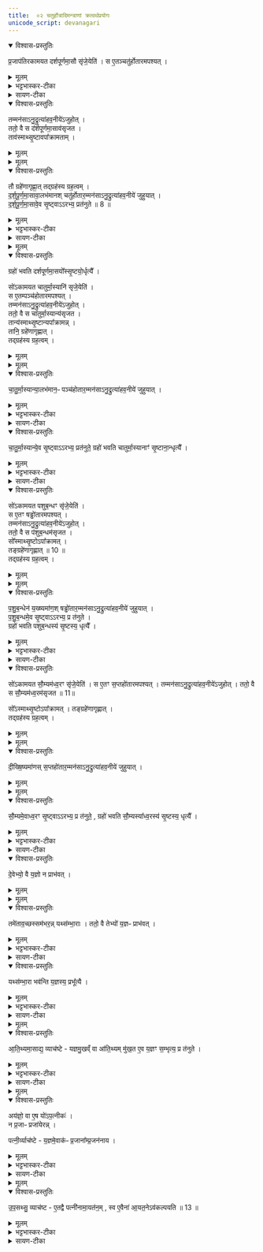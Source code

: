 ```yaml
---
title:  ०२ चतुर्होत्रादिमन्त्राणां क्रत्वर्थप्रयोगः
unicode_script: devanagari
---
```


<details open><summary>विश्वास-प्रस्तुतिः</summary>

प्र॒जाप॑तिरकामयत दर्शपूर्णमा॒सौ सृ॑जे॒येति॑ ।
स ए॒तञ्चतु॑र्होतारमपश्यत् ।
</details>

<details><summary>मूलम्</summary>

प्र॒जाप॑तिरकामयत दर्शपूर्णमा॒सौ सृ॑जे॒येति॑ ।
स ए॒तञ्चतु॑र्होतारमपश्यत् ।
</details>

<details><summary>भट्टभास्कर-टीका</summary>

1 प्रजापतिरित्यादि ॥ चतुर्होता 'पृथिवी होता' इत्यादिः । 'वाचस्पते वाचः' इति ग्रहः ।
</details>

<details><summary>सायण-टीका</summary>

प्रथमे दश-होतृ-मन्त्रस्य क्रत्वर्थ-पुरुषार्थ-प्रयोग-द्वयं दर्शितम् । द्वितीये चतुर्-होत्रादि-मन्त्राणां क्रत्वर्थ-प्रयोगः प्रदर्श्यते । तत्र आदौ चतुर्-होतुः प्रयोगं विधत्ते -

> प्रजापतिरकामयत दर्श-पूर्णमासौ सृजेयेति ।  
> स एतं चतुर्होतारमपश्यत् ।  
> तं मनसाऽनुद्रुत्य आहवनीयेऽजुहोत् ।  
> ततो वै स दर्श-पूर्णमासावसृजत ।  
> तावस्मात्सृष्टावपाक्रामताम् ।  
> तौ ग्रहेणागृह्णात् ।  
> तद्-ग्रहस्य ग्रहत्वम् ।  
> दर्श-पूर्णमासावालभमानः ।  
> चतुर्-होतारं मनसाऽनुद्रुत्य आहवनीये जुहुयात् ।  
> दर्श-पूर्णमासावेव सृष्ट्वाऽऽरभ्य प्रतनुते (१) ।  
> ग्रहो भवति ।  
> दर्श-पूर्णमासयोः सृष्ट्योर्धृत्यै, इति ।

चतुर्-होतृ-मन्त्र आरण्यकाण्डे समाम्नातः -

> पृथिवी होता ।  
> द्यौरध्वर्युः ।  
> रुद्रोऽग्नीत् ।  
> बृहस्पतिरुपवक्ता इति ।

सोऽयं होतृ-भागः । तत्र पृथिव्यादयः प्रसिद्धाः, तथा होत्रादयश्च । उपवक्तृ-शब्देन समीपे स्थितत्वात् तत्-कर्मानुजानानो ब्रह्मा विवक्षितः । ग्रह-भागस्तु एवम् आम्नातः -

> वाचस्पते वाचो वीर्येण ।  
> सम्भृत-तमेनाऽऽयक्ष्यसे ।  
> यजमानाय वार्यम् ।  
> आ सुवस्करस्मै ।  
> वाचस्पतिः सोमं पिबति ।  
> जजनदिन्द्रमिन्द्रियाय स्वाहा इति ।

हे वाचस्पते, अत्यन्तं सम्पादितेन मन्त्रात्मिकाया वाचः सामर्थ्येन त्वम् आसमन्ताद् यक्ष्यसे । अस्मै यजमानाय वार्यं वरणीयं, सुवः स्वर्गमाकः समन्तात् कुरु । अयं वाचस्पतिरस्मदीयेषु यागेषु सोमं पिबति । इन्द्रं देवम् इन्द्रियाय इन्द्रिय-समृद्ध्यर्थं [[जजनज्जनयन्प्रे(तु प्रे)रयत्वित्यर्थः|जजनत्, (अर्थात्) जनयन् प्रेरयतु इत्यर्थः]] । तदेतदुद्दिश्य जुहुधीति स्वकीया वागाह । होम-काले यथोक्त-ग्रहेण स्वाहा-कारेण च युक्तः चतुर्-होतृ-मन्त्रः प्रयोक्तव्यः ।
</details>

<details open><summary>विश्वास-प्रस्तुतिः</summary>

तम्मन॑साऽनु॒द्रुत्या॑हव॒नीये॑ऽजुहोत् ।  
ततो॒ वै स द॑र्शपूर्णमा॒साव॑सृजत ।  
ताव॑स्माथ्सृ॒ष्टावपा᳚क्रामताम् ।  
</details>

<details><summary>मूलम्</summary>

तम्मन॑साऽनु॒द्रुत्या॑हव॒नीये॑ऽजुहोत् ।  
ततो॒ वै स द॑र्शपूर्णमा॒साव॑सृजत ।  
ताव॑स्माथ्सृ॒ष्टावपा᳚क्रामताम् ।  
</details>


<details><summary>मूलम्</summary>

तौ ग्रहे॑णागृह्णात् ।तद्ग्रह॑स्य ग्रह॒त्वम् ।

द॒र्श॒पू॒र्ण॒मा॒सावा॒लभ॑मानः ।
चतु॑र्होतार॒म्मन॑साऽनु॒द्रुत्या॑हव॒नीये॑ जुहुयात् ।
</details>

<details open><summary>विश्वास-प्रस्तुतिः</summary>

तौ ग्रहे॑णागृह्णा॒त् तद्ग्रह॑स्य ग्रह॒त्वम् ।  
द॒र्श॒पू॒र्ण॒मा॒सावा॒लभ॑मानश् चतु॑र्होतार॒म्मन॑साऽनु॒द्रुत्या॑हव॒नीये॑ जुहुयात् ।  
द॒र्श॒पू॒र्ण॒मा॒सावे॒व सृ॒ष्ट्वाऽऽरभ्य॒ प्रत॑नुते ॥ 8 ॥  
</details>

<details><summary>मूलम्</summary>

तौ ग्रहे॑णागृह्णा॒त् तद्ग्रह॑स्य ग्रह॒त्वम् ।  
द॒र्श॒पू॒र्ण॒मा॒सावा॒लभ॑मानश् चतु॑र्होतार॒म्मन॑साऽनु॒द्रुत्या॑हव॒नीये॑ जुहुयात् ।  
द॒र्श॒पू॒र्ण॒मा॒सावे॒व सृ॒ष्ट्वाऽऽरभ्य॒ प्रत॑नुते ॥ 8 ॥  
</details>

<details><summary>भट्टभास्कर-टीका</summary>

आलभमानः प्राप्नुवन् । आहवनीये होमो विशेषः । समानमन्यत्पूर्वेण ॥
</details>

<details><summary>सायण-टीका</summary>

आलभमान उपक्रममाणः । अन्यत् सर्वं दश-होतृ-मन्त्रवद् व्याख्येयम् ।
</details>

<details><summary>मूलम्</summary>

ग्रहो॑ भवति ।
द॒र्श॒पू॒र्ण॒मा॒सयो᳚स्सृ॒ष्टयो॒र्धृत्यै᳚ ।
</details>

<details open><summary>विश्वास-प्रस्तुतिः</summary>

ग्रहो॑ भवति दर्शपूर्णमा॒सयो᳚स्सृ॒ष्टयो॒र्धृत्यै᳚  ।    

सो॑ऽकामयत चातुर्मा॒स्यानि॑ सृजे॒येति॑ ।  
स ए॒तम्पञ्च॑होतारमपश्यत् ।  
तम्मन॑साऽनु॒द्रुत्या॑हव॒नीये॑ऽजुहोत् ।  
ततो॒ वै स चा॑तुर्मा॒स्यान्य॑सृजत ।  
तान्य॑स्माथ्सृ॒ष्टान्यपा᳚क्रामन्न् ।  
तानि॒ ग्रहे॑णागृह्णात् ।  
तद्ग्रह॑स्य ग्रह॒त्वम् ।
</details>

<details><summary>मूलम्</summary>

ग्रहो॑ भवति दर्शपूर्णमा॒सयो᳚स्सृ॒ष्टयो॒र्धृत्यै᳚  ।    

सो॑ऽकामयत चातुर्मा॒स्यानि॑ सृजे॒येति॑ ।  
स ए॒तम्पञ्च॑होतारमपश्यत् ।  
तम्मन॑साऽनु॒द्रुत्या॑हव॒नीये॑ऽजुहोत् ।  
ततो॒ वै स चा॑तुर्मा॒स्यान्य॑सृजत ।  
तान्य॑स्माथ्सृ॒ष्टान्यपा᳚क्रामन्न् ।  
तानि॒ ग्रहे॑णागृह्णात् ।  
तद्ग्रह॑स्य ग्रह॒त्वम् ।
</details>


<details><summary>मूलम्</summary>

चा॒तु॒र्मा॒स्यान्या॒लभ॑मानः ॥ 9 ॥  
पञ्च॑होतार॒म्मन॑साऽनु॒द्रुत्या॑हव॒नीये॑ जुहुयात् ।
चा॒तु॒र्मा॒स्यान्ये॒व सृ॒ष्ट्वाऽऽरभ्य॒ प्रत॑नुते ।
ग्रहो॑ भवति ।
चा॒तु॒र्मा॒स्यानाꣳ॑ सृ॒ष्टाना॒न्धृत्यै᳚ ।
</details>

<details open><summary>विश्वास-प्रस्तुतिः</summary>

चा॒तु॒र्मा॒स्यान्या॒लभ॑मान॒ᳶ पञ्च॑होतार॒म्मन॑साऽनु॒द्रुत्या॑हव॒नीये॑  जुहुयात् ।  
</details>

<details><summary>मूलम्</summary>

चा॒तु॒र्मा॒स्यान्या॒लभ॑मान॒ᳶ पञ्च॑होतार॒म्मन॑ऽनु॒द्रुत्या॑हव॒नीये॑  जुहुयात् ।  
</details>

<details><summary>भट्टभास्कर-टीका</summary>

2 पञ्चहोता ॥ 'अग्निर्होता' इत्यादिः । 'सोमस्सोमस्य'5 इत्यादिः ग्रहः ।
</details>

<details><summary>सायण-टीका</summary>

अथ पञ्च-होतुः प्रयोगं विधत्ते-

> सोऽकामयत चातुर्मास्यानि॑ सृजेयेति ।  
> स एतं पञ्च॑-होतारमपश्यत् ।  
> तं मन॑साऽनुद्रुत्यऽऽहवनीयेऽजुहोत् ।  
> ततो वै स चातुर्मास्यान्य॑सृजत ।  
> तान्य॑स्मात्सृष्टान्यपाक्रामन् ।  
> तानि ग्रहेणागृह्णात् ।  
> तद्-ग्रहस्य ग्रहत्वम् ।  
> चातुर्मास्यान्यालभमानः (२) ।  
> पञ्च॑-होतारं मनसाऽनुद्रुत्यऽऽहव॒नीये जुहुयात् ।  
> चातुर्मास्यान्येव सृष्ट्वाऽऽरभ्य प्रत॑नुते ।  
> ग्रहो भवति ।  
> चातुर्मास्यानां सृष्टानां धृत्यै, इति ।

पञ्च-होतृ-मन्त्र आरण्यकाण्ड एवम् आम्नातः -

> अग्निर्होता ।  
> अश्विनाऽध्वर्यू ।  
> त्वष्टाऽग्नीत् ।  
> मित्र उपवक्ता इति ।

अग्न्यादयः प्रसिद्धाः । अध्वर्युः प्रति-प्रस्थाता च इत्यध्वर्यु-द्वित्वेन होतृ-पञ्चकं पूरणीयम् । तत्र ग्रह-भाग एवम् आम्नातः -

> सोमः सोमस्य पुरो-गाः ।  
> शुक्रः शुक्रस्य पुरो-गाः ।  
> [[श्रातास्त इन्द्रसोमाः|श्रातास्ते इन्द्र-सोमाः]] ।  
> वातापेर्-हवन-श्रुतः स्वाहा इति ।

योऽयं देवताात्मकः सोमः, सोऽयं लतात्मकस्य सोमस्य याग-देशं प्रत्यागमने पुरतो गच्छति । शुक्रो भासको देवतादि-प्रकाशको मन्त्रः शुक्रस्य गृह्यमाणतया भासमानस्य सोमस्य पुरतो गच्छति । आदौ मन्त्रं पठित्वा पश्चात् सोमा गृह्यन्ते । हे इन्द्र, त्वदर्थम् एते सोमाः श्राताः, पक्वा आशिता वा । कीदृशस्य ते? वातापेः (वायुवद् आप्नोति सहसा गच्छति इति वातापिः) । तस्य हवनम् आह्वानं शृणोति इति हवन-श्रुत्, तस्य एतदर्थं जुहुधीति स्वकीया वाग् आह ।
</details>


<details open><summary>विश्वास-प्रस्तुतिः</summary>

चा॒तु॒र्मा॒स्यान्ये॒व सृ॒ष्ट्वाऽऽरभ्य॒ प्रत॑नुते॒ ग्रहो॑ भवति चातुर्मा॒स्यानाꣳ॑ सृ॒ष्टाना॒न्धृत्यै᳚ ।
</details>

<details><summary>मूलम्</summary>

चा॒तु॒र्मा॒स्यान्ये॒व सृ॒ष्ट्वाऽऽरभ्य॒ प्रत॑नुते॒ ग्रहो॑ भवति चातुर्मा॒स्यानाꣳ॑ सृ॒ष्टाना॒न्धृत्यै᳚ ।
</details>

<details><summary>भट्टभास्कर-टीका</summary>

चतुर्षु चतुर्षु मासेषु भवानि चातुर्मास्यानि, चातुर्मास्याख्यो यज्ञः 'तत्र भवः' इति ण्यः ॥
</details>

<details><summary>सायण-टीका</summary>

अत्र सर्वत्र दर्श-पूर्णमास-चातुर्मास्यादीनाम् उपक्रमणं तदभिमानि-चेतन-विषयं द्रष्टव्यम् । अन्यत् पूर्ववद् व्याख्येयम् ।

</details>

<details open><summary>विश्वास-प्रस्तुतिः</summary>

सो॑ऽकामयत पशुब॒न्धꣳ सृ॑जे॒येति॑ ।  
स ए॒तꣳ षड्ढो॑तारमपश्यत् ।  
तम्मन॑साऽनु॒द्रुत्या॑हव॒नीये॑ऽजुहोत् ।  
ततो॒ वै स प॑शुब॒न्धम॑सृजत ।  
सो᳚स्माथ्सृ॒ष्टोऽपा᳚क्रामत् ।  
तङ्ग्रहे॑णागृह्णात् ॥ 10 ॥    
तद्ग्रह॑स्य ग्रह॒त्वम् ।
</details>

<details><summary>मूलम्</summary>

सो॑ऽकामयत पशुब॒न्धꣳ सृ॑जे॒येति॑ ।  
स ए॒तꣳ षड्ढो॑तारमपश्यत् ।  
तम्मन॑साऽनु॒द्रुत्या॑हव॒नीये॑ऽजुहोत् ।  
ततो॒ वै स प॑शुब॒न्धम॑सृजत ।  
सो᳚स्माथ्सृ॒ष्टोऽपा᳚क्रामत् ।  
तङ्ग्रहे॑णागृह्णात् ॥ 10 ॥    
तद्ग्रह॑स्य ग्रह॒त्वम् ।
</details>


<details><summary>मूलम्</summary>

प॒शु॒ब॒न्धेन॑ य॒ख्ष्यमा॑णः ।
षड्ढो॑तार॒म्मन॑साऽनु॒द्रुत्या॑हव॒नीये॑ जुहुयात् ।
प॒शु॒ब॒न्धमे॒व सृ॒ष्ट्वाऽऽरभ्य॒ प्र त॑नुते ।
ग्रहो॑ भवति ।
प॒शु॒ब॒न्धस्य॑ सृ॒ष्टस्य॒ धृत्यै᳚ ।
</details>

<details open><summary>विश्वास-प्रस्तुतिः</summary>

प॒शु॒ब॒न्धेन॑ य॒ख्ष्यमा॑ण॒श् षड्ढो॑तार॒म्मन॑साऽनु॒द्रुत्या॑हव॒नीये॑ जुहुयात् ।  
प॒शु॒ब॒न्धमे॒व सृ॒ष्ट्वाऽऽरभ्य॒ प्र त॑नुते ।  
ग्रहो॑ भवति पशुब॒न्धस्य॑ सृ॒ष्टस्य॒ धृत्यै᳚ ।
</details>

<details><summary>मूलम्</summary>

प॒शु॒ब॒न्धेन॑ य॒ख्ष्यमा॑ण॒श् षड्ढो॑तार॒म्मन॑साऽनु॒द्रुत्या॑हव॒नीये॑ जुहुयात् ।  
प॒शु॒ब॒न्धमे॒व सृ॒ष्ट्वाऽऽरभ्य॒ प्र त॑नुते ।  
ग्रहो॑ भवति पशुब॒न्धस्य॑ सृ॒ष्टस्य॒ धृत्यै᳚ ।
</details>

<details><summary>भट्टभास्कर-टीका</summary>

3 पशुर्बध्यतेऽस्मिन्निति पशुबन्धः कर्म, अधिकरणे घङ् । थाथादिनोत्तरपदान्तोदात्तत्वम् । षण्ढोता 'सूर्यं ते चक्षुः' इति । वाचस्पतेऽच्छिद्रया'6 इति ग्रहः ॥
</details>



<details><summary>सायण-टीका</summary>

षड्-ढोतृ-मन्त्रस्य प्रयोगं विधत्ते-

> सोऽकामयत पशु-बन्धं सृजेयेति ।  
> स एतं षड्-ढोतारमपश्यत् ।  
> तं मनसाऽनुद्रुत्याऽऽहवनीयेऽजुहोत् ।  
> ततो वै स पशु-बन्धमसृजत ।  
> सोऽस्मात् सृष्टोऽपक्रामत् ।  
> तं ग्रहेणाग्रह्णात् (३) ।  
> तद्-ग्रहस्य ग्रहत्वम् ।  
> पशु-बन्धेन यक्ष्यमाणः ।  
> षड्-ढोतारं मनसाऽनुद्रुत्याऽऽहवनीये जुहुयात् ।  
> पशु-बन्धमेव सृष्ट्वाऽऽरभ्य प्रतनुते ।  
> ग्रहो भवति ।  
> पशु-बन्धस्य सृष्टस्य धृत्यै, इति ।

षड्-ढोतृ-मन्त्र आरण्यकाण्ड एवम् आम्नातः -

> सूर्यं ते चक्षुः ।  
> वातं प्राणः ।  
> द्यां पृष्ठम् ।  
> अन्तरिक्षम् आत्मा ।  
> अङ्गैर्यज्ञम् ।  
> पृथिवीं शरीरैः इति ।

हे पशो, योऽयं सूर्यः, स च ते चक्षुः । यो वायुः, स ते प्राणः । तथा च पशु-विषये अध्रिगु-प्रैषे समाम्नायते -

> सूर्यं चक्षुर्गमयतात् ।  
> वातं प्राणमन्ववसृजतात् इति ।

सा द्यौस्ते पृष्ठ-भाग उपरिवर्तित्व-साम्यात् । यद् इदम् अन्तरिक्षं, ते त्वदीयः जीवात्मा मध्यवर्तित्व-साम्यात् । यानि हृदयादीनि अङ्गानि, तैर्यज्ञं सम्पादयेति शेषः । यानि अन्यानि अस्थ्यादीनि शरीर-गतानि, तैः पृथिवीं प्राप्नुहीति शेषः । “सूर्यं ते चक्षुः” इत्यादी अपि त्वदीयं चक्षुः सूर्यं प्राप्नोत्विति वा योजनीयम् । होम-निष्पादकस्य पशोः षडङ्गानि चक्षुरादीनि अत्रोक्तानि इत्यस्य मन्त्रस्य षड्-ढोतृत्वम् । ग्रह-भाग एवम् आम्नातः -

> वाचस्पतेऽच्छिद्रया वाचा ।  
> अच्छिद्रया जुह्वा ।  
> दिवि देव-वृधं होत्राम् ऐरयस्व स्वाहा इति ।

हे वाचस्पते, अच्छिद्रया वाचा, स्वराक्षर-पूर्णेन मन्त्रेण, अच्छिद्रया जुह्वा, घृत-सम्पूर्णया स्रुचा, देव-वृधं देवानां वर्धयित्रीं होत्रां दिवि द्यु-लोके एरयस्व सर्वतः प्रेरय । एवमर्थम् उद्दिश्य जुहुधीति स्वकीया वाग् आह । अन्यत् पूर्ववद् व्याख्येयम् ।
</details>


<details open><summary>विश्वास-प्रस्तुतिः</summary>

सो॑ऽकामयत सौ॒म्यम॑ध्व॒रꣳ सृ॑जे॒येति॑ ।
स ए॒तꣳ स॒प्तहो॑तारमपश्यत् ।
तम्मन॑साऽनु॒द्रुत्या॑हव॒नीये॑ऽजुहोत् ।
ततो॒ वै स सौ॒म्यम॑ध्व॒रम॑सृजत ॥ 11॥

सो᳚ऽस्माथ्सृ॒ष्टोऽपा᳚क्रामत् ।
तङ्ग्रहे॑णागृह्णात् ।  
तद्ग्रह॑स्य ग्रह॒त्वम् ।  
</details>

<details><summary>मूलम्</summary>

सो॑ऽकामयत सौ॒म्यम॑ध्व॒रꣳ सृ॑जे॒येति॑ ।
स ए॒तꣳ स॒प्तहो॑तारमपश्यत् ।
तम्मन॑साऽनु॒द्रुत्या॑हव॒नीये॑ऽजुहोत् ।
ततो॒ वै स सौ॒म्यम॑ध्व॒रम॑सृजत ॥ 11॥

सो᳚ऽस्माथ्सृ॒ष्टोऽपा᳚क्रामत् ।
तङ्ग्रहे॑णागृह्णात् ।  
तद्ग्रह॑स्य ग्रह॒त्वम् ।  
</details>


<details><summary>मूलम्</summary>

दी॒ख्षि॒ष्यमा॑णः ।
स॒प्तहो॑तार॒म्मन॑साऽनु॒द्रुत्या॑हव॒नीये॑ जुहुयात् ।
</details>

<details open><summary>विश्वास-प्रस्तुतिः</summary>

दी॒ख्षि॒ष्यमा॑णस् स॒प्तहो॑तार॒म्मन॑साऽनु॒द्रुत्या॑हव॒नीये॑ जुहुयात् ।
</details>

<details><summary>मूलम्</summary>

दी॒ख्षि॒ष्यमा॑णस् स॒प्तहो॑तार॒म्मन॑साऽनु॒द्रुत्या॑हव॒नीये॑ जुहुयात् ।
</details>


<details><summary>मूलम्</summary>

सौ॒म्यमे॒वाध्व॒रꣳ सृ॒ष्ट्वाऽऽरभ्य॒ प्र त॑नुते ।
ग्रहो॑ भवति ।
सौ॒म्यस्या᳚ध्व॒रस्य॑ सृ॒ष्टस्य॒ धृत्यै᳚ ।
</details>

<details open><summary>विश्वास-प्रस्तुतिः</summary>

सौ॒म्यमे॒वाध्व॒रꣳ सृ॒ष्ट्वाऽऽरभ्य॒ प्र त॑नुते॒ , ग्रहो॑ भवति सौ॒म्यस्या᳚ध्व॒रस्य॑ सृ॒ष्टस्य॒ धृत्यै᳚ ।
</details>

<details><summary>मूलम्</summary>

सौ॒म्यमे॒वाध्व॒रꣳ सृ॒ष्ट्वाऽऽरभ्य॒ प्र त॑नुते॒ , ग्रहो॑ भवति सौ॒म्यस्या᳚ध्व॒रस्य॑ सृ॒ष्टस्य॒ धृत्यै᳚ ।
</details>

<details><summary>भट्टभास्कर-टीका</summary>

4 सप्तहोता 'महाहविर्होता' इति । 'वाचस्पते हृद्विधे नामन्'7 इति ग्रहः ॥
</details>

<details><summary>सायण-टीका</summary>

सप्त-होतृ-मन्त्रस्य प्रयोगं विधत्ते-

> सोऽकामयत सौम्यम्-अध्व॒रं सृजेयेति॑ ।  
> स ए॒तं स॒प्त-हो॑तारमपश्यत् ।  
> तं मन॑साऽनुद्रुत्य आहवनीयेऽजुहोत् ।  
> ततो वै स सौम्यम्-अध्व॒रम्-असृजत (४) ।  
> सोऽस्मात् सृष्टोऽपाक्रामत् ।  
> तं ग्रहेणागृह्णात् ।  
> तद्-ग्रहस्य ग्रहत्वम् ।  
> दीक्षिष्यमाणः ।  
> स॒प्त-हो॑तारं मन॑साऽनु॒द्रुत्य आहव॒नीये जुहुयात् ।  
> सौम्यम् एवाध्वरं सृष्ट्वाऽऽरभ्य प्रत॑नु॒ते ।  
> ग्रहो भवति ।  
> सौम्य॒स्याध्व॒रस्य॑ सृष्टस्य धृत्यै, इति ।

न विद्यते ध्वरो (हिंसा) यस्य अग्निष्टोमादेः, सोऽयम् अध्वरः । न हि तदनुष्ठायिनः काचिद् हिंसाऽस्ति । तस्य स्वर्ग-कामस्यापि हेतुत्वात् । स च सोम-द्रव्येण निष्पाद्यत्वात् सौम्यः । सप्त-होतृ-मन्त्रश्च आरण्यकाण्ड एवम् आम्नातः -

> महा-हविर्-होता ।  
> सत्य-हविरध्वर्युः ।  
> अच्युत-पाजा अग्नीत् ।  
> अच्युत-मना उपवक्ता ।  
> अनाधृष्यश्चाप्रतिधृष्यश्च यज्ञस्याभिगरौ ।  
> अयास्य उद्गाता इति ।

महा-हविः, सत्य-हविरित्याद्याः अयास्यान्ताः सप्त-संख्याकाः महर्षयः, तन्-महर्षि-स्वरूपा मन्त्र-गता अत्रत्या होत्रादयो यज्ञस्य सोम-यागस्य अभिगरौ अभित उद्गातुः पुरस्तात्-पश्चात् च गृणीतः प्रस्तार-प्रतिहार-भागौ गायत इति प्रस्तोतृ-प्रतिहर्तारौ अभिगरौ । होता, अध्वर्युः, आग्नीध्रः, ब्रह्मा, प्रस्तोता, प्रतिहर्ता, उद्गाता इति सप्त-संख्याकाः होम-निष्पादका अत्रोक्ता इत्ययं मन्त्रः सप्त-होतेत्युच्यते । अस्य ग्रह-भागस्तु एवम् आम्नातः -

> वाचस्पते हृद्-विधे नामन् ।  
> विधेम ते नाम ।  
> विधेस्त्वमस्माकं नाम ।  
> वाचस्पतिः सोममपात् ।  
> मा दैव्यस्तन्तुश्छेदि मा मनुष्यः ।  
> नमो दिवे ।  
> नमः पृथिव्यै स्वाहा इति ।

हे वाचस्पते, हे हृद्-विधे (हृदयस्य विधातः), चित्त-प्रेरक इत्यर्थः । हे नामन् (सर्व-जन-संबन्धि-प्रणाम-युक्त), ते तुभ्यं नाम (नमनं प्रणतिं) विधेम (कुर्मः) । त्वं च अस्माकं नाम विधेः, देवानां मध्ये सम्यग्-इष्टवान् इति प्रसिद्धं नाम-धेयं कुरु । अयं वाचस्पतिः सोमम् अपात् (पीतवान्) । दैव्यस्तन्तुः (मद्-गृहे हविः-स्वीकारार्थम् आगतो देव-संबन्धी संतानः) मा च्छेदि, कदाचिदपि विच्छिन्नो मा भूत् । तथा मम मनुष्य-तन्तुः (ऋत्विक्-प्रवाहः) अपि विच्छिन्नो मा भूत् । द्यावा-पृथिवीभ्यां नमोऽस्तु । तमिमम् अर्थम् उद्दिश्य जुहुधीति स्वकीया वाग् आह ।

तेन अनेन ग्रह-स्वाहाकार-सहितेन सप्त-होत्रा दीक्षार्थी जुहुयात् । सोम-यागस्य दीक्षादित्वेन तदारम्भार्थ एव अयं होमः । दीक्षाद्यङ्गेषु अग्नीषोमीय-पशोः अन्तर्भावात् तस्य यद्यपि पृथग्-उपक्रमो नास्ति, तथापि निरूढ-पशु-बन्ध-वायव्यादीनाम् अनन्तर्भावात् तदर्थः पूर्वो मन्त्र-होमः । अन्यत् पूर्ववद् व्याख्येयम् ।
</details>


<details open><summary>विश्वास-प्रस्तुतिः</summary>

दे॒वेभ्यो॒ वै य॒ज्ञो न प्राभ॑वत् ।
</details>

<details><summary>मूलम्</summary>

दे॒वेभ्यो॒ वै य॒ज्ञो न प्राभ॑वत् ।
</details>


<details><summary>मूलम्</summary>

तमे॑ताव॒च्छस्सम॑भरन्न् ॥ 12 ॥  
यथ्स॑म्भा॒राः ।
ततो॒ वै तेभ्यो॑ य॒ज्ञᳶ प्राभ॑वत् ।
यथ्स॑म्भा॒रा भव॑न्ति ।
य॒ज्ञस्य॒ प्रभू᳚त्यै ।
</details>

<details open><summary>विश्वास-प्रस्तुतिः</summary>

तमे॑ताव॒च्छस्सम॑भर॒न्न्   यथ्स॑म्भा॒राः ।
ततो॒ वै तेभ्यो॑ य॒ज्ञᳶ प्राभ॑वत् ।
</details>

<details><summary>मूलम्</summary>

तमे॑ताव॒च्छस्सम॑भर॒न्न्   यथ्स॑म्भा॒राः ।
ततो॒ वै तेभ्यो॑ य॒ज्ञᳶ प्राभ॑वत् ।
</details>

<details><summary>भट्टभास्कर-टीका</summary>

5 देवेभ्यो वा इत्यादि ॥ न प्राभवत् न पर्याप्तोऽभवत् ।
</details>

<details><summary>सायण-टीका</summary>

तदेवं चतुर्-होत्रादि-चतुष्टयस्य क्रत्वर्थः प्रयोग उक्तः । अथ संभार-यजु-मन्त्राणां क्रत्वर्थ-प्रयोगं विधत्ते-

> देवेभ्यो वै यज्ञो न प्राभ॑वत् ।  
> तम् एतावच्छः समभरन् ( ५ ) ।  
> यत् संभराः ।  
> ततो वै तेभ्यो यज्ञः प्राभ॑वत् ।  
> यत् संभाराः भवन्ति ।  
> यज्ञस्य प्रभूत्यै, इति ।

योऽयम् अग्निष्टोमादिर्-यज्ञः स देवेभ्यः पर्याप्तो नाभूत्, तत्-साधनेषु वैकल्य-सम्भवात् ।
</details>


<details open><summary>विश्वास-प्रस्तुतिः</summary>

यथ्स॑म्भा॒रा भव॑न्ति  य॒ज्ञस्य॒ प्रभू᳚त्यै ।
</details>

<details><summary>मूलम्</summary>

यथ्स॑म्भा॒रा भव॑न्ति  य॒ज्ञस्य॒ प्रभू᳚त्यै ।
</details>

<details><summary>भट्टभास्कर-टीका</summary>

अथ तं यज्ञं देवा एतावच्छः एतावत्प्रमाणैरवयवैः यावत्प्रमाणास्संभाराः संभारयजूंषि 'अग्निर्यजुर्भिः' इत्यादीनि एतावच्छः समभरन् 'यत्तदेतेभ्यः परिमाणे वतृप्' । 'बहुगणवतुडति' इति संख्यातात् 'संख्यैकवचनाच्च' इति शम् ॥
</details>

<details><summary>सायण-टीका</summary>

तदा देवास्तं यज्ञं संभाराः (संभार-यजुराख्या मन्त्राः) यावन्तः सन्ति, तावद्भिः समभरन्, सम्पूर्तिर्यथा भवति तथा पोषितवन्तः । ततस्तेभ्यो देवेभ्यः स यज्ञः पर्याप्तोऽभवत् । संभार-यजूंषि च आरण्यकाण्ड एवम् आम्नातानि -

> अग्निर्यजुभिः ।  
> सविता स्तोमैः ।  
> इन्द्र उक्था-मदैः ।  
> मित्रावरुणावाशिषा ।  
> अङ्गिरसोऽधिष्णियैरग्निभिः ।  
> मरुतः सदो-हविर्धानाभ्याम् ।  
> आपः प्रोक्षणीभिः ।  
> ओषधयो बर्हिषा ।  
> अदितिर्वेद्या ।  
> सोमो दीक्षया ।  
> त्वष्टेध्मेन ।  
> विष्णुर्यज्ञेन ।  
> वसव आज्येन ।  
> आदित्या दक्षिणाभिः ।  
> विश्वे देवा ऊर्जा ।  
> पूषा स्वगा-कारेण ।  
> बृहस्पतिः पुरोधया ।  
> प्रजापतिरुद्गीथेन ।  
> अन्तरिक्षं पवित्रेण ।  
> वायुः पात्रैः ।  
> अहं श्रद्धया इति ।

अत्र अग्नि-सवित्रादयो देवा यजुः-स्तोमादीनि यज्ञे संभरणीयानि अङ्गानि । एते देवास्तैः संभरणीयैः सह अस्मिन् कर्मणि आगच्छन्तु इति वाक्यार्थः । उक्था-मद-शब्दः शस्त्र-वाची । यज्ञ-शब्दो हविः-प्रक्षेप-वाची । स्वगा-कारः शंयु-वाक-मन्त्रः । पुरोधा ग्रहण-काले पठनीया पुरो-रुक् । पवित्र-शब्दो दशा-पवित्र-वाची । अहं यजमानः श्रद्धया सह आगच्छामि । त एते संभार-मन्त्राः प्रयोक्तव्याः । तेन यज्ञस्य प्रभूतिः पर्याप्तिर्भवति ।
</details>


<details><summary>मूलम्</summary>

आ॒ति॒थ्यमा॒साद्य॒ व्याच॑ष्टे ।  
य॒ज्ञ॒मु॒खव्ँ वा आ॑ति॒थ्यम् ।  
मु॒ख॒त ए॒व य॒ज्ञꣳ स॒म्भृत्य॒ प्र त॑नुते ।
</details>

<details open><summary>विश्वास-प्रस्तुतिः</summary>

आ॒ति॒थ्यमा॒साद्य॒ व्याच॑ष्टे - यज्ञमु॒खव्ँ वा आ॑ति॒थ्यम् मु॑ख॒त ए॒व य॒ज्ञꣳ स॒म्भृत्य॒ प्र त॑नुते ।
</details>

<details><summary>मूलम्</summary>

आ॒ति॒थ्यमा॒साद्य॒ व्याच॑ष्टे - यज्ञमु॒खव्ँ वा आ॑ति॒थ्यम् मु॑ख॒त ए॒व य॒ज्ञꣳ स॒म्भृत्य॒ प्र त॑नुते ।
</details>

<details><summary>भट्टभास्कर-टीका</summary>

6 आतिथ्यमित्यादि ॥ अतिथय इदं आतिथ्यं 'अतिथेर्ण्यः' आतिथ्यं द्रव्यमासाद्य अन्तर्वेद्यानीय संभारयजूंषि व्याचष्टे ॥
</details>

<details><summary>सायण-टीका</summary>

सामान्यतो यज्ञ-सम्बन्धेन विहितानां संभार-यजुषां पुनः स्थान-विशेषं विधत्ते -

> आतिथ्यम् आसाद्य व्याचष्टे ।  
> यज्ञ-मुखं वा आतिथ्यम् ।  
> मुखत एव यज्ञः संसृत्य प्रत॑नुते, इति ।

आतिथ्येष्टौ “अग्नेरातिथ्यमसि” इत्यादिभिः मन्त्रैर्निरुप्तं यद्धविस्तदेतद्-वेदि-मध्ये आसाद्य पूर्वोक्तानि अग्निर्यजुर्भिरित्यादीनि संभार-यजूंषि पठनीयानि । आतिथ्य-हविषोऽनुष्ठास्यमानस्य सोम-यज्ञ-मुखत्वान्मुखत एव सम्पूर्णावयव-यज्ञं सम्पाद्य विस्तारयति ।
</details>


<details><summary>मूलम्</summary>

अय॑ज्ञो॒ वा ए॒षः ।
यो॑ऽप॒त्नीकः॑ ।
न प्र॒जाᳶ प्रजा॑येरन्न् ।

पत्नी॒र्व्याच॑ष्टे ।
य॒ज्ञमे॒वाकः॑ ।
प्र॒जाना᳚म्प्र॒जन॑नाय ।
</details>

<details open><summary>विश्वास-प्रस्तुतिः</summary>

अय॑ज्ञो॒ वा ए॒ष यो॑ऽप॒त्नीकः॑ ।   
न प्र॒जाᳶ प्रजा॑येरन्न् ।  

पत्नी॒र्व्याच॑ष्टे - य॒ज्ञमे॒वाक॑ᳶ  प्र॒जाना᳚म्प्र॒जन॑नाय ।
</details>

<details><summary>मूलम्</summary>

अय॑ज्ञो॒ वा ए॒ष यो॑ऽप॒त्नीकः॑ ।   
न प्र॒जाᳶ प्रजा॑येरन्न् ।  

पत्नी॒र्व्याच॑ष्टे - य॒ज्ञमे॒वाक॑ᳶ  प्र॒जाना᳚म्प्र॒जन॑नाय ।
</details>

<details><summary>भट्टभास्कर-टीका</summary>

7 अयज्ञो वा इत्यादि ॥ पत्नीः 'सेनेन्द्रस्य' इत्याद्याः पत्नीर्व्याचष्टे । सपत्नकित्वाद्यज्ञमेव करोति, स च प्रजानां प्रजननाय भवति ॥
</details>

<details><summary>सायण-टीका</summary>

अथ देव-पत्न्याख्यान् मन्त्रान् क्रत्वर्थतया विधत्ते-

> अयज्ञो वा एषः, योऽपत्नीकः ।  
> न प्रजाः प्रजायेरन् ।  
> पत्नीर्व्याचष्टे ।  
> यज्ञमेवाकः ।  
> प्रजानां प्रजननाय, इति ।

यो देव-पत्नी-मन्त्र-रहितः, स तावद् यज्ञ एव न भवति, कुतस्तस्य फल-पर्यन्तता? तस्मात् तादृशानुष्ठाने प्रजा नोत्पद्येरन् । अतः तत्-परिहाराय देव-पत्नी-मन्त्रान् विस्पष्टं पठेत् । ते च मन्त्रा आरण्यकाण्ड एवम् आम्नायन्ते –

> सेना इन्द्रस्य ।  
> धेना बृहस्पतेः ।  
> पथ्या पूष्णः ।  
> वाग्वायोः ।  
> दीक्षा सोमस्य ।  
> पृथिव्यग्नेः ।  
> वसूनां गायत्री ।  
> रुद्राणां त्रिष्टुक् ।  
> आदित्यानां जगती ।  
> विष्णोरनुष्टुक् ।  
> वरुणस्य विराट् ।  
> यज्ञस्य पङ्क्तिः ।  
> प्रजापतेरनुमतिः ।  
> मित्रस्य श्रद्धा ।  
> सवितुः प्रसूतिः ।  
> सूर्यस्य मरीचिः ।  
> चन्द्रमसो रोहिणी ।  
> ऋषीणामरुन्धती ।  
> पर्जन्यस्य विद्युत् ।  
> चतस्रो दिशः ।  
> चतस्रोऽवान्तर-दिशः ।  
> अहश्च रात्रिश्च ।  
> कृषिश्च वृष्टिश्च ।  
> त्विषिश्चापचितिश्च ।  
> आपश्चौषधयश्च ।  
> ऊर्क् च सूनृता च देवानां पत्नयः इति ।

देवता इन्द्रादयः पतयः, सेनादयः पत्न्यः । दिक्-विदिक्-आदयोऽपि केषाञ्चिद् देवानां पत्न्यः । एताः सर्वा आगत्य यज्ञम् अविकलं कुर्वन्तु इति वाक्यार्थः । एतेषां देव-पत्नी-मन्त्राणां पाठेन वैकल्य-कृतम् अयज्ञत्वं परिहृत्य सम्पूर्णम् एव यज्ञं करोति । तत्र पत्नी-सम्बन्धात् प्रजानाम् उत्पत्तिर्भवति ।
</details>


<details><summary>मूलम्</summary>

उ॒प॒सथ्सु॒ व्याच॑ष्टे ।
ए॒तद्वै पत्नी॑नामा॒यत॑नम् ।
स्व ए॒वैना॑ आ॒यत॒नेऽव॑कल्पयति ॥ 13 ॥  
</details>

<details open><summary>विश्वास-प्रस्तुतिः</summary>

उ॒प॒सथ्सु॒ व्याच॑ष्ट - ए॒तद्वै पत्नी॑नामा॒यत॑न॒म् , स्व ए॒वैना॑ आ॒यत॒नेऽव॑कल्पयति ॥ 13 ॥  
</details>

<details><summary>मूलम्</summary>

उ॒प॒सथ्सु॒ व्याच॑ष्ट - ए॒तद्वै पत्नी॑नामा॒यत॑न॒म् , स्व ए॒वैना॑ आ॒यत॒नेऽव॑कल्पयति ॥ 13 ॥  
</details>

<details><summary>भट्टभास्कर-टीका</summary>

8 उपसत्स्वित्यादि ॥ उपसन्तु देवपत्नीर्व्याचष्टे, एतत् पत्नीनां स्थानं, यदुपसदनस्य उपशयनस्थानीयस्य स्थानम् । तस्मात् स्वस्मिन्नायतने एता अवकॢप्ता भवन्ति ॥

इति तैत्तिरीयब्राह्मणे द्वितीयाष्टके द्वितीयप्रपाठके द्वितीयोऽनुवाकः ॥  

</details>

<details><summary>सायण-टीका</summary>

देव-पत्नीनां सामान्येन यज्ञ-सम्बन्धं विधाय स्थान-विशेषम् अभिधत्ते -

> उपसत्सु व्याचष्टे ।  
> एतद्वै पत्नीनामायतनम् ।  
> स्व एवैना आयतनेऽवकल्पयति (६), इति ॥

तनुत आलभमानोऽगृह्णाद् असृजत अभरञ्जायेरन्षट् च ॥

“या ते अग्ने याशया” इत्यादि-मन्त्र-साध्या आहुतय उपसदः, तासां स्त्रीत्व-विवक्षया स्त्री-लिङ्गेन उपसच्छब्देन निर्देशात् सामीप्यं पत्नीनाम् उचितं स्थानम् । अत एता देवपत्नीः स्वोचित एव स्थाने यजमानः स्थापयति ॥

इति श्रीमत्सायणाचार्यविरचिते माधवीये वेदार्थप्रकाशे कृष्णयजुर्वेदीयतैत्तिरीयब्राह्मणभाष्ये द्वितीयकाण्डे द्वितीयप्रपाठके द्वितीयोऽनुवाकः ॥ २ ॥ 

</details>
